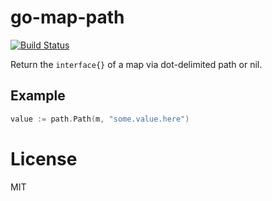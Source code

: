 
# go-map-path

[![Build Status](https://travis-ci.org/segmentio/go-map-path.svg?branch=master)](https://travis-ci.org/segmentio/go-map-path)

 Return the `interface{}` of a map via dot-delimited path or nil.

## Example

```go
value := path.Path(m, "some.value.here")
```

# License

  MIT
